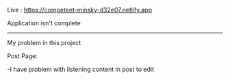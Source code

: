 Live : https://competent-minsky-d32e07.netlify.app

Application isn't complete

--------------------------------
My problem in this project 

Post Page:

-I have problem with listening content in post to edit 
